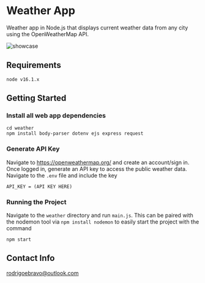 # Weather App
Weather app in Node.js that displays current weather data from any city using the OpenWeatherMap API.

![showcase](https://user-images.githubusercontent.com/89810908/149850177-55a81ae5-2509-4a3b-bb8a-7290ac118e21.PNG)

## Requirements
```
node v16.1.x
```

## Getting Started
### Install all web app dependencies
```
cd weather
npm install body-parser dotenv ejs express request
```
### Generate API Key
Navigate to https://openweathermap.org/ and create an account/sign in. 
Once logged in, generate an API key to access the public weather data.
Navigate to the ``.env`` file and include the key
```
API_KEY = (API KEY HERE)
```

### Running the Project
Navigate to the `weather` directory and run `main.js`. This can be paired
with the nodemon tool via `npm install nodemon` to easily start the project with the command
```
npm start
```

## Contact Info
rodrigoebravo@outlook.com


